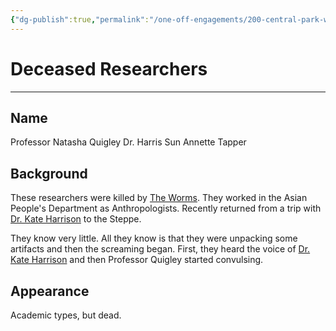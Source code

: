 ```yaml
---
{"dg-publish":true,"permalink":"/one-off-engagements/200-central-park-west/bystanders/deceased-researchers/","tags":["200CentralParkWest","bystander","one-off"],"created":"2024-08-21T17:28:30.000-04:00","updated":"2025-02-19T08:28:36.949-05:00"}
---
```


# Deceased Researchers
---
## Name

Professor Natasha Quigley
Dr. Harris Sun
Annette Tapper

## Background
These researchers were killed by [The Worms](../Monster/The%20Worms.md). They worked in the Asian People's Department as Anthropologists. Recently returned from a trip with [Dr. Kate Harrison](../Minions/Dr.%20Kate%20Harrison.md) to the Steppe.

They know very little. All they know is that they were unpacking some artifacts and then the screaming began. First, they heard the voice of [Dr. Kate Harrison](../Minions/Dr.%20Kate%20Harrison.md) and then Professor Quigley started convulsing.

## Appearance
Academic types, but dead.






